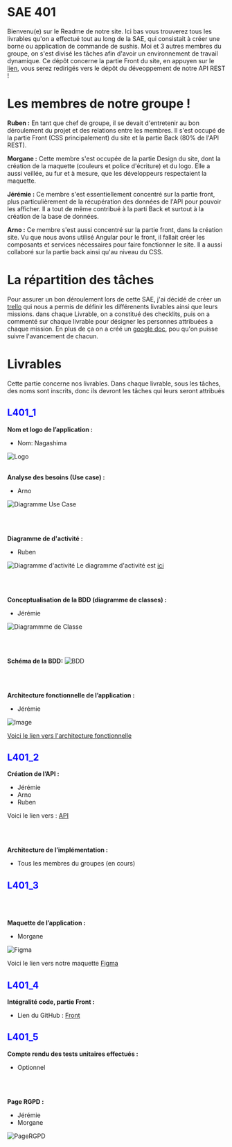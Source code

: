# SAE 401

Bienvenu(e) sur le Readme de notre site. Ici bas vous trouverez tous les livrables qu'on a effectué tout au long de la SAE, qui consistait à créer une borne ou application de commande de sushis. Moi et 3 autres membres du groupe, on s'est divisé les tâches afin d'avoir un environnement de travail dynamique. Ce dépôt concerne la partie Front du site, en appuyen sur le [lien](https://github.com/RubenDavidAbreu/REST-API), vous serez redirigés vers le dépôt du déveoppement de notre API REST !

# Les membres de notre groupe !

**Ruben :**
En tant que chef de groupe, il se devait d'entretenir au bon déroulement du projet et des relations entre les membres. Il s'est occupé de la partie Front (CSS principalement) du site et la partie Back (80% de l'API REST).

**Morgane :**
Cette membre s'est occupée de la partie Design du site, dont la création de la maquette (couleurs et police d'écriture) et du logo. Elle a aussi veillée, au fur et à mesure, que les développeurs respectaient la maquette. 

**Jérémie :**
Ce membre s'est essentiellement concentré sur la partie front, plus particulièrement de la récupération des données de l'API pour pouvoir les afficher. Il a tout de même contribué à la parti Back et surtout à la création de la base de données.

**Arno :**
Ce membre s'est aussi concentré sur la partie front, dans la création site. Vu que nous avons utilisé Angular pour le front, il fallait créer les composants et services nécessaires pour faire fonctionner le site. Il a aussi collaboré sur la partie back ainsi qu'au niveau du CSS.

# La répartition des tâches

Pour assurer un bon déroulement lors de cette SAE, j'ai décidé de créer un [trello](https://trello.com/b/khcADG0c/sae-401-sushi) qui nous a permis de définir les différenents livrables ainsi que leurs missions. dans chaque Livrable, on a constitué des checklits, puis on a commenté sur chaque livrable pour désigner les personnes attribuées a chaque mission. En plus de ça on a créé un [google doc](https://docs.google.com/document/d/1e8uesi_isb6UTIcC94OynQ04z2M_aVLwD0j89qSBPb8/edit), pou qu'on puisse suivre l'avancement de chacun.


# Livrables

Cette partie concerne nos livrables. Dans chaque livrable, sous les tâches, des noms sont inscrits, donc ils devront les tâches qui leurs seront attribués 

<h2 style="color: blue;">L401_1</h2>

**Nom et logo de l’application :**
- Nom: Nagashima

![Logo](gitimg/logoNagashima.png)
<br>
<br>

**Analyse des besoins (Use case) :**
- Arno
  
![Diagramme Use Case](gitimg/Usecase.png "Use Case")

<br>
<br>

**Diagramme de d'activité :**
- Ruben

![Diagramme d'activité](gitimg/da.png "Diagramme d'activité")
Le diagramme d'activité est [ici](https://lucid.app/lucidchart/c8ddc878-7093-48c6-a0f8-e9d5c21f3217/edit?beaconFlowId=BCD25E95822B9DAF&invitationId=inv_7969b45b-1eb5-421f-9e83-418f4270f8cb&page=0_0#)

<br>
<br>

**Conceptualisation de la BDD (diagramme de classes) :**
- Jérémie

![Diagrammme de Classe](gitimg/dc.png)

<br>
<br>

**Schéma de la BDD:**
![BDD](gitimg/BDD.png "BDD")

<br>
<br>

**Architecture fonctionnelle de l’application :**
- Jérémie

![Image](gitimg/architecturefonc.png)

[Voici le lien vers l'architecture fonctionnelle](https://www.figma.com/file/wgbogqPk1XJiefPEUsz6HE/Architecture-fonctionnelle-de-l'application?type=whiteboard&node-id=0-1&t=anHQaD4liDsiCQjq-0)

<h2 style="color: blue;">L401_2</h2>

**Création de l’API :**
- Jérémie
- Arno
- Ruben

Voici le lien vers : [API](https://github.com/RubenDavidAbreu/REST-API)

<br>
<br>

**Architecture de l’implémentation :**
- Tous les membres du groupes (en cours)

<h2 style="color: blue;">L401_3</h2>

<br>
<br>

**Maquette de l’application :**
- Morgane

![Figma](gitimg/figma.png "Maquette Figma")

Voici le lien vers notre maquette [Figma](https://www.figma.com/file/js3IPJ5lyDuOkkbZxPp5JI/SAE-401---Sushi?type=design&node-id=0-1&mode=design&t=OsKSFu5Ozi29BfzR-0)

<h2 style="color: blue;">L401_4</h2>

**Intégralité code, partie Front :**
- Lien du GitHub : [Front](https://github.com/RubenDavidAbreu/nagashima) 

<h2 style="color: blue;">L401_5</h2>



**Compte rendu des tests unitaires effectués :**
- Optionnel

<br>
<br>

**Page RGPD :**
- Jérémie
- Morgane


![PageRGPD](gitimg/RGPD.png "Page RGPD")



